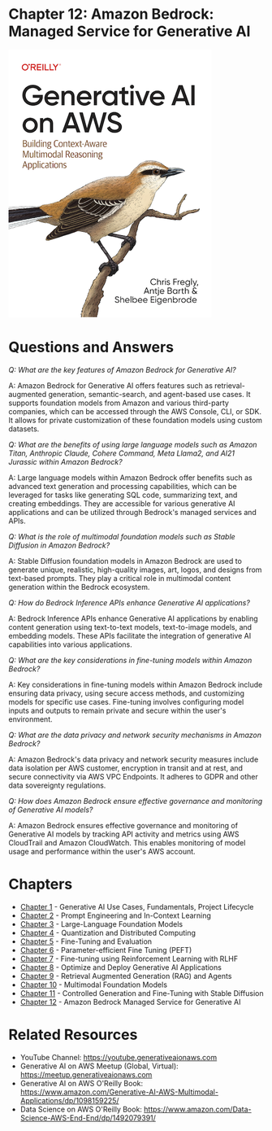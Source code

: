 # Chapter 12:  Amazon Bedrock: Managed Service for Generative AI
[![](../img/gaia_book_cover_sm.png)](https://www.amazon.com/Generative-AI-AWS-Multimodal-Applications/dp/1098159225/)

# Questions and Answers

_Q: What are the key features of Amazon Bedrock for Generative AI?_

A: Amazon Bedrock for Generative AI offers features such as retrieval-augmented generation, semantic-search, and agent-based use cases. It supports foundation models from Amazon and various third-party companies, which can be accessed through the AWS Console, CLI, or SDK. It allows for private customization of these foundation models using custom datasets.

_Q: What are the benefits of using large language models such as Amazon Titan, Anthropic Claude, Cohere Command, Meta Llama2, and AI21 Jurassic within Amazon Bedrock?_

A: Large language models within Amazon Bedrock offer benefits such as advanced text generation and processing capabilities, which can be leveraged for tasks like generating SQL code, summarizing text, and creating embeddings. They are accessible for various generative AI applications and can be utilized through Bedrock's managed services and APIs.

_Q: What is the role of multimodal foundation models such as Stable Diffusion in Amazon Bedrock?_

A: Stable Diffusion foundation models in Amazon Bedrock are used to generate unique, realistic, high-quality images, art, logos, and designs from text-based prompts. They play a critical role in multimodal content generation within the Bedrock ecosystem.

_Q: How do Bedrock Inference APIs enhance Generative AI applications?_

A: Bedrock Inference APIs enhance Generative AI applications by enabling content generation using text-to-text models, text-to-image models, and embedding models. These APIs facilitate the integration of generative AI capabilities into various applications.

_Q: What are the key considerations in fine-tuning models within Amazon Bedrock?_

A: Key considerations in fine-tuning models within Amazon Bedrock include ensuring data privacy, using secure access methods, and customizing models for specific use cases. Fine-tuning involves configuring model inputs and outputs to remain private and secure within the user's environment.

_Q: What are the data privacy and network security mechanisms in Amazon Bedrock?_

A: Amazon Bedrock's data privacy and network security measures include data isolation per AWS customer, encryption in transit and at rest, and secure connectivity via AWS VPC Endpoints. It adheres to GDPR and other data sovereignty regulations.

_Q: How does Amazon Bedrock ensure effective governance and monitoring of Generative AI models?_

A: Amazon Bedrock ensures effective governance and monitoring of Generative AI models by tracking API activity and metrics using AWS CloudTrail and Amazon CloudWatch. This enables monitoring of model usage and performance within the user's AWS account.

# Chapters
* [Chapter 1](/01_intro) - Generative AI Use Cases, Fundamentals, Project Lifecycle
* [Chapter 2](/02_prompt) - Prompt Engineering and In-Context Learning
* [Chapter 3](/03_foundation) - Large-Language Foundation Models
* [Chapter 4](/04_optimize) - Quantization and Distributed Computing
* [Chapter 5](/05_finetune) - Fine-Tuning and Evaluation
* [Chapter 6](/06_peft) - Parameter-efficient Fine Tuning (PEFT)
* [Chapter 7](/07_rlhf) - Fine-tuning using Reinforcement Learning with RLHF
* [Chapter 8](/08_deploy) - Optimize and Deploy Generative AI Applications
* [Chapter 9](/09_rag) - Retrieval Augmented Generation (RAG) and Agents
* [Chapter 10](/10_multimodal) - Multimodal Foundation Models
* [Chapter 11](/11_diffusers) - Controlled Generation and Fine-Tuning with Stable Diffusion
* [Chapter 12](/12_bedrock) - Amazon Bedrock Managed Service for Generative AI

# Related Resources
* YouTube Channel: https://youtube.generativeaionaws.com
* Generative AI on AWS Meetup (Global, Virtual): https://meetup.generativeaionaws.com
* Generative AI on AWS O'Reilly Book: https://www.amazon.com/Generative-AI-AWS-Multimodal-Applications/dp/1098159225/
* Data Science on AWS O'Reilly Book: https://www.amazon.com/Data-Science-AWS-End-End/dp/1492079391/
